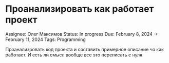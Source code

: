# Проанализировать как работает проект

Assignee: Олег Максимов
Status: In progress
Due: February 8, 2024 → February 11, 2024
Tags: Programming

Проанализровать код проекта и составить примерное описание чо как работает. И есть ли смысл вообще все это переписать с нуля